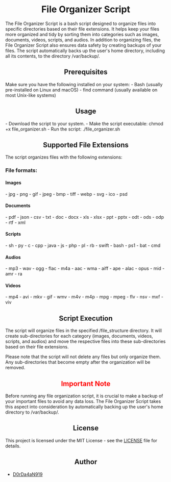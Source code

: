 <h1 align="center">File Organizer Script</h1>

The File Organizer Script is a bash script designed to organize files into specific directories based on their file extensions. It helps keep your files more organized and tidy by sorting them into categories such as images, documents, videos, scripts, and audios. 
In addition to organizing files, the File Organizer Script also ensures data safety by creating backups of your files. The script automatically backs up the user's home directory, including all its contents, to the directory /var/backup/.

<h2 align="center">Prerequisites</h2>
Make sure you have the following installed on your system:
- Bash (usually pre-installed on Linux and macOS)
- find command (usually available on most Unix-like systems)

<h2 align="center">Usage</h2>
- Download the script to your system.
- Make the script executable: chmod +x file_organizer.sh
- Run the script: ./file_organizer.sh

<h2 align="center">Supported File Extensions</h2>
The script organizes files with the following extensions:

<h3>File formats:</h3>
<h4>Images</h4>
- jpg
- png
- gif
- jpeg
- bmp
- tiff
- webp
- svg
- ico
- psd

<h4>Documents</h4>
- pdf
- json
- csv
- txt
- doc
- docx
- xls
- xlsx
- ppt
- pptx
- odt
- ods
- odp
- rtf
- xml

<h4>Scripts</h4>
- sh
- py
- c
- cpp
- java
- js
- php
- pl
- rb
- swift
- bash
- ps1
- bat
- cmd

<h4>Audios</h4>
- mp3
- wav
- ogg
- flac
- m4a
- aac
- wma
- aiff
- ape
- alac
- opus
- mid
- amr
- ra

<h4>Videos</h4>
- mp4
- avi
- mkv
- gif
- wmv
- m4v
- m4p
- mpg
- mpeg
- flv
- nsv
- mxf
- viv

<h2 align="center">Script Execution</h2>
The script will organize files in the specified <user_direcotry>/file_structure directory. It will create sub-directories for each category (images, documents, videos, scripts, and audios) and move the respective files into these sub-directories based on their file extensions.

Please note that the script will not delete any files but only organize them. Any sub-directories that become empty after the organization will be removed.

<h2 align="center" style="color:red;">Important Note</h2>

Before running any file organization script, it is crucial to make a backup of your important files to avoid any data loss. The File Organizer Script takes this aspect into consideration by automatically backing up the user's home directory to /var/backup/.

<h2 align="center">
  License
</h2>

This project is licensed under the MIT License - see the [LICENSE](LICENSE) file for details.

<h2 align="center">
  Author
</h2>

- [D0rDa4aN919](https://github.com/D0rDa4aN919)

